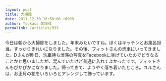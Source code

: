 ```yaml
---
layout: post
title: 大掃除
date: 2011-12-30 16:58:00 +0900
author: Tsukasa OISHI
permalink: /articles/933
---
```


今日は朝から大掃除をしました。年末みたいですね。ぼくはキッチンとお風呂担当。すっかりきれいになりました。その後、フィットさんの洗車にいってきました。Dさんが昨日、洗車待ち渋滞の写真をFacebookに挙げていたのでどうなることかと思いましたが、混んでいたけど普通に入れてよかったです。フィットさんもぴかぴかになりました。帰ってきて、ようやく落ち着いたところ。ユルさんは、お正月の花をいろいろとアレンジして飾っています。


